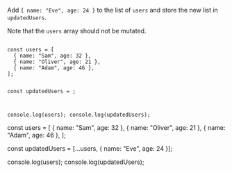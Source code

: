 Add `{ name: "Eve", age: 24 }`
to the list of `users`
and
store the new list in `updatedUsers`.

Note that the `users` array
should not be mutated.

<codeblock type="exercise" language="javascript" testMode="fixedInput">
<code>
const users = [
  { name: "Sam", age: 32 },
  { name: "Oliver", age: 21 },
  { name: "Adam", age: 46 },
];

const updatedUsers = ;

console.log(users);
console.log(updatedUsers);
</code>

<solution>
const users = [
  { name: "Sam", age: 32 },
  { name: "Oliver", age: 21 },
  { name: "Adam", age: 46 },
];

const updatedUsers = [...users, { name: "Eve", age: 24 }];

console.log(users);
console.log(updatedUsers);
</solution>
</codeblock>